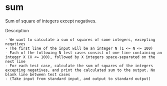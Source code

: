 sum
===

Sum of square of integers except negatives.

Description

    - We want to calculate a sum of squares of some integers, excepting negatives
    - The first line of the input will be an integer N (1 <= N <= 100)
    - Each of the following N test cases consist of one line containing an integer X (X <= 100), followed by X integers space-separated on the next line
    - For each test case, calculate the sum of squares of the integers excepting negatives, and print the calculated sum to the output. No blank line between test cases
    - (Take input from standard input, and output to standard output)
